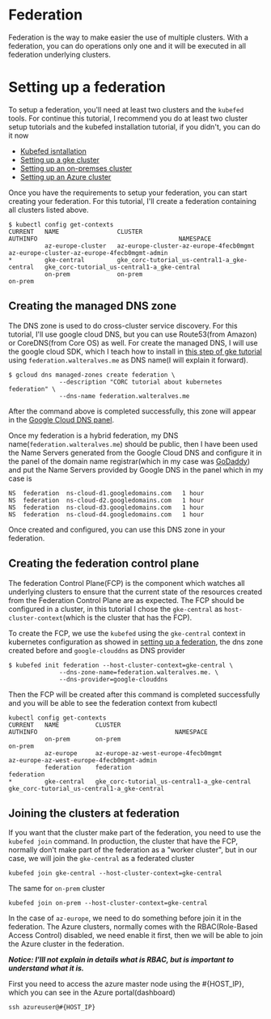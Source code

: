 # Federation
Federation is the way to make easier the use of multiple clusters. With a federation, you can do operations only one and it will be executed in all federation underlying clusters.

# Setting up a federation

To setup a federation, you'll need at least two clusters and the `kubefed` tools. For continue this tutorial, I recommend you do at least two cluster setup tutorials and the kubefed installation tutorial, if you didn't, you can do it now
- [Kubefed isntallation](https://github.com/walteraa/kubernetes_tutorials/#kubernetes-federation-administratorkubefed)
- [Setting up a gke cluster](../k8s-gke)
- [Setting up an on-premses cluster](../k8s-on-prem)
- [Setting up an Azure cluster](../k8s-azure)

Once you have the requirements to setup your federation, you can start creating your federation. For this tutorial, I'll create a federation containing all clusters listed above.

```
$ kubectl config get-contexts
CURRENT   NAME                CLUSTER                                       AUTHINFO                                       NAMESPACE
          az-europe-cluster   az-europe-cluster-az-europe-4fecb0mgmt        az-europe-cluster-az-europe-4fecb0mgmt-admin
*         gke-central         gke_corc-tutorial_us-central1-a_gke-central   gke_corc-tutorial_us-central1-a_gke-central
          on-prem             on-prem                                       on-prem
```

## Creating the managed DNS zone

The DNS zone is used to do cross-cluster service discovery. For this tutorial, I'll use google cloud DNS, but you can use Route53(from Amazon) or CoreDNS(from Core OS) as well. For create the managed DNS, I will use the google cloud SDK, which I teach how to install in [this step of gke tutorial](../k8s-gke#setting-up-google-cloud-sdk) using `federation.walteralves.me` as  DNS name(I will explain it forward).


```
$ gcloud dns managed-zones create federation \
              --description "CORC tutorial about kubernetes federation" \
              --dns-name federation.walteralves.me
```

After the command above is completed successfully, this zone will appear in the [Google Cloud DNS panel](https://console.cloud.google.com/net-services/dns/zones). 

Once my federation is a hybrid federation, my DNS name(`federation.walteralves.me`) should be public, then I have been used the Name Servers generated from the Google Cloud DNS and configure it in the panel of the domain name registrar(which in my case was [GoDaddy](https://godaddy.com)) and put the Name Servers provided by Google DNS in the panel which in my case is

```
NS	federation	ns-cloud-d1.googledomains.com	1 hour
NS	federation	ns-cloud-d2.googledomains.com	1 hour
NS	federation	ns-cloud-d3.googledomains.com	1 hour
NS	federation	ns-cloud-d4.googledomains.com	1 hour
```

Once created and configured, you can use this DNS zone in your federation.

## Creating the federation control plane

The federation Control Plane(FCP) is the component which watches all underlying clusters to ensure that the current state of the resources created from the Federation Control Plane are as expected. The FCP should be configured in a cluster, in this tutorial I chose the `gke-central` as `host-cluster-context`(which is the cluster that has the FCP).

To create the FCP, we use the `kubefed` using the `gke-central` context in kubernetes configuration as showed in [setting up a federation](#setting-up-a-federation), the dns zone created before and `google-clouddns` as DNS provider

```
$ kubefed init federation --host-cluster-context=gke-central \
              --dns-zone-name=federation.walteralves.me. \
              --dns-provider=google-clouddns
```

Then the FCP will be created after this command is completed successfully and you will be able to see the federation context from kubectl

```
kubectl config get-contexts
CURRENT   NAME          CLUSTER                                       AUTHINFO                                      NAMESPACE
          on-prem       on-prem                                       on-prem                                       
          az-europe     az-europe-az-west-europe-4fecb0mgmt           az-europe-az-west-europe-4fecb0mgmt-admin     
          federation    federation                                    federation                                    
*         gke-central   gke_corc-tutorial_us-central1-a_gke-central   gke_corc-tutorial_us-central1-a_gke-central   
```

## Joining the clusters at federation

If you want that the cluster make part of the federation, you need to use the `kubefed join` command. In production, the cluster that have the FCP, normally don't make part of the federation as a "worker cluster", but in our case, we will join the `gke-central` as a federated cluster

`kubefed join gke-central --host-cluster-context=gke-central`

The same for `on-prem` cluster

`kubefed join on-prem --host-cluster-context=gke-central`

In the case of `az-europe`, we need to do something before join it in the federation. The Azure clusters, normally comes with the RBAC(Role-Based Access Control) disabled, we need enable it first, then we will be able to join the Azure cluster in the federation.

**_Notice: I'lll not explain in details what is RBAC, but is important to understand what it is._**

First you need to access the azure master node using the #{HOST_IP}, which you can see in the Azure portal(dashboard)

`ssh azureuser@#{HOST_IP}`

